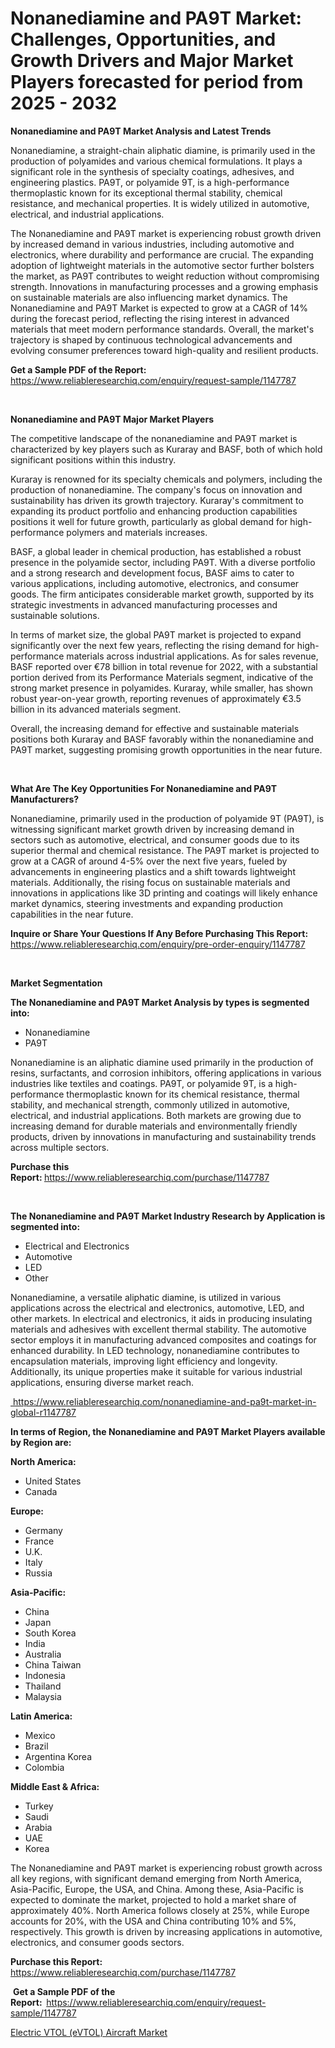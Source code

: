 <p><h1>Nonanediamine and PA9T Market: Challenges, Opportunities, and Growth Drivers and Major Market Players forecasted for period from 2025 - 2032</h1></p><p><strong>Nonanediamine and PA9T Market Analysis and Latest Trends</strong></p>
<p><p>Nonanediamine, a straight-chain aliphatic diamine, is primarily used in the production of polyamides and various chemical formulations. It plays a significant role in the synthesis of specialty coatings, adhesives, and engineering plastics. PA9T, or polyamide 9T, is a high-performance thermoplastic known for its exceptional thermal stability, chemical resistance, and mechanical properties. It is widely utilized in automotive, electrical, and industrial applications.</p><p>The Nonanediamine and PA9T market is experiencing robust growth driven by increased demand in various industries, including automotive and electronics, where durability and performance are crucial. The expanding adoption of lightweight materials in the automotive sector further bolsters the market, as PA9T contributes to weight reduction without compromising strength. Innovations in manufacturing processes and a growing emphasis on sustainable materials are also influencing market dynamics. The Nonanediamine and PA9T Market is expected to grow at a CAGR of 14% during the forecast period, reflecting the rising interest in advanced materials that meet modern performance standards. Overall, the market's trajectory is shaped by continuous technological advancements and evolving consumer preferences toward high-quality and resilient products.</p></p>
<p><strong>Get a Sample PDF of the Report:&nbsp;</strong> <a href="https://www.reliableresearchiq.com/enquiry/request-sample/1147787?utm_campaign=2291&utm_medium=2&utm_source=Github&utm_content=ia&utm_term=24032025&utm_id=nonanediamine-and-pa9t">https://www.reliableresearchiq.com/enquiry/request-sample/1147787</a></p>
<p>&nbsp;</p>
<p><strong>Nonanediamine and PA9T Major Market Players</strong></p>
<p><p>The competitive landscape of the nonanediamine and PA9T market is characterized by key players such as Kuraray and BASF, both of which hold significant positions within this industry. </p><p>Kuraray is renowned for its specialty chemicals and polymers, including the production of nonanediamine. The company's focus on innovation and sustainability has driven its growth trajectory. Kuraray's commitment to expanding its product portfolio and enhancing production capabilities positions it well for future growth, particularly as global demand for high-performance polymers and materials increases.</p><p>BASF, a global leader in chemical production, has established a robust presence in the polyamide sector, including PA9T. With a diverse portfolio and a strong research and development focus, BASF aims to cater to various applications, including automotive, electronics, and consumer goods. The firm anticipates considerable market growth, supported by its strategic investments in advanced manufacturing processes and sustainable solutions.</p><p>In terms of market size, the global PA9T market is projected to expand significantly over the next few years, reflecting the rising demand for high-performance materials across industrial applications. As for sales revenue, BASF reported over €78 billion in total revenue for 2022, with a substantial portion derived from its Performance Materials segment, indicative of the strong market presence in polyamides. Kuraray, while smaller, has shown robust year-on-year growth, reporting revenues of approximately €3.5 billion in its advanced materials segment.</p><p>Overall, the increasing demand for effective and sustainable materials positions both Kuraray and BASF favorably within the nonanediamine and PA9T market, suggesting promising growth opportunities in the near future.</p></p>
<p>&nbsp;</p>
<p><strong>What Are The Key Opportunities For Nonanediamine and PA9T Manufacturers?</strong></p>
<p><p>Nonanediamine, primarily used in the production of polyamide 9T (PA9T), is witnessing significant market growth driven by increasing demand in sectors such as automotive, electrical, and consumer goods due to its superior thermal and chemical resistance. The PA9T market is projected to grow at a CAGR of around 4-5% over the next five years, fueled by advancements in engineering plastics and a shift towards lightweight materials. Additionally, the rising focus on sustainable materials and innovations in applications like 3D printing and coatings will likely enhance market dynamics, steering investments and expanding production capabilities in the near future.</p></p>
<p><strong>Inquire or Share Your Questions If Any Before Purchasing This Report:</strong> <a href="https://www.reliableresearchiq.com/enquiry/pre-order-enquiry/1147787?utm_campaign=2291&utm_medium=2&utm_source=Github&utm_content=ia&utm_term=24032025&utm_id=nonanediamine-and-pa9t">https://www.reliableresearchiq.com/enquiry/pre-order-enquiry/1147787</a></p>
<p>&nbsp;</p>
<p><strong>Market Segmentation</strong></p>
<p><strong>The Nonanediamine and PA9T Market Analysis by types is segmented into:</strong></p>
<p><ul><li>Nonanediamine</li><li>PA9T</li></ul></p>
<p><p>Nonanediamine is an aliphatic diamine used primarily in the production of resins, surfactants, and corrosion inhibitors, offering applications in various industries like textiles and coatings. PA9T, or polyamide 9T, is a high-performance thermoplastic known for its chemical resistance, thermal stability, and mechanical strength, commonly utilized in automotive, electrical, and industrial applications. Both markets are growing due to increasing demand for durable materials and environmentally friendly products, driven by innovations in manufacturing and sustainability trends across multiple sectors.</p></p>
<p><strong>Purchase this Report:&nbsp;</strong><a href="https://www.reliableresearchiq.com/purchase/1147787?utm_campaign=2291&utm_medium=2&utm_source=Github&utm_content=ia&utm_term=24032025&utm_id=nonanediamine-and-pa9t">https://www.reliableresearchiq.com/purchase/1147787</a></p>
<p>&nbsp;</p>
<p><strong>The Nonanediamine and PA9T Market Industry Research by Application is segmented into:</strong></p>
<p><ul><li>Electrical and Electronics</li><li>Automotive</li><li>LED</li><li>Other</li></ul></p>
<p><p>Nonanediamine, a versatile aliphatic diamine, is utilized in various applications across the electrical and electronics, automotive, LED, and other markets. In electrical and electronics, it aids in producing insulating materials and adhesives with excellent thermal stability. The automotive sector employs it in manufacturing advanced composites and coatings for enhanced durability. In LED technology, nonanediamine contributes to encapsulation materials, improving light efficiency and longevity. Additionally, its unique properties make it suitable for various industrial applications, ensuring diverse market reach.</p></p>
<p><a href="https://www.reliableresearchiq.com/nonanediamine-and-pa9t-market-in-global-r1147787?utm_campaign=2291&utm_medium=2&utm_source=Github&utm_content=ia&utm_term=24032025&utm_id=nonanediamine-and-pa9t">&nbsp;https://www.reliableresearchiq.com/nonanediamine-and-pa9t-market-in-global-r1147787</a></p>
<p><strong>In terms of Region, the Nonanediamine and PA9T Market Players available by Region are:</strong></p>
<p>
    <p> <strong> North America: </strong>
        <ul>
            <li>United States</li>
            <li>Canada</li>
        </ul>
        </p> 
    <p> <strong> Europe: </strong>
        <ul>
            <li>Germany</li>
            <li>France</li>
            <li>U.K.</li>
            <li>Italy</li>
            <li>Russia</li>
        </ul>
        </p> 
    <p> <strong> Asia-Pacific: </strong>
        <ul>
            <li>China</li>
            <li>Japan</li>
            <li>South Korea</li>
            <li>India</li>
            <li>Australia</li>
            <li>China Taiwan</li>
            <li>Indonesia</li>
            <li>Thailand</li>
            <li>Malaysia</li>
        </ul>
        </p> 
    <p> <strong> Latin America: </strong>
        <ul>
            <li>Mexico</li>
            <li>Brazil</li>
            <li>Argentina Korea</li>
            <li>Colombia</li>
        </ul>
        </p> 
    <p> <strong> Middle East & Africa: </strong>
        <ul>
            <li>Turkey</li>
            <li>Saudi</li>
            <li>Arabia</li>
            <li>UAE</li>
            <li>Korea</li>
        </ul>
    </p>
    </p>
<p><p>The Nonanediamine and PA9T market is experiencing robust growth across all key regions, with significant demand emerging from North America, Asia-Pacific, Europe, the USA, and China. Among these, Asia-Pacific is expected to dominate the market, projected to hold a market share of approximately 40%. North America follows closely at 25%, while Europe accounts for 20%, with the USA and China contributing 10% and 5%, respectively. This growth is driven by increasing applications in automotive, electronics, and consumer goods sectors.</p></p>
<p><strong>Purchase this Report: </strong><a href="https://www.reliableresearchiq.com/purchase/1147787?utm_campaign=2291&utm_medium=2&utm_source=Github&utm_content=ia&utm_term=24032025&utm_id=nonanediamine-and-pa9t">https://www.reliableresearchiq.com/purchase/1147787</a></p>
<p>&nbsp;<strong>Get a Sample PDF of the Report:&nbsp;&nbsp;</strong><a href="https://www.reliableresearchiq.com/enquiry/request-sample/1147787?utm_campaign=2291&utm_medium=2&utm_source=Github&utm_content=ia&utm_term=24032025&utm_id=nonanediamine-and-pa9t">https://www.reliableresearchiq.com/enquiry/request-sample/1147787</a></p>
<p><strong></strong></p>
<p><p><a href="https://github.com/rileymgdorcas/Market-Research-Report-List-1/blob/main/electric-vtol-evtol-aircraft-market.md?utm_campaign=2291&utm_medium=2&utm_source=Github&utm_content=ia&utm_term=24032025&utm_id=nonanediamine-and-pa9t">Electric VTOL (eVTOL) Aircraft Market</a></p></p>